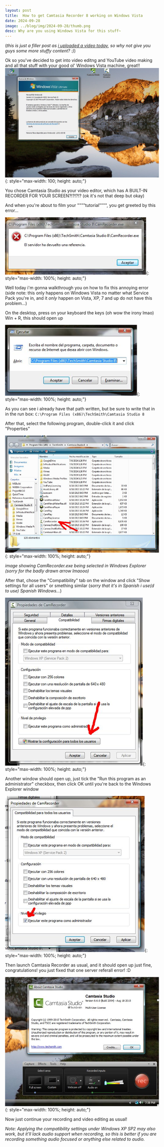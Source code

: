 ```yaml
---
layout: post
title:  How to get Camtasia Recorder 8 working on Windows Vista
date: 2024-09-28
image: ../blog/img/2024-09-28/thumb.png
desc: Why are you using Windows Vista for this stuff~
---
```


(*this is just a filler post as [i uploaded a video today](<https://youtube.com/AzWtlbS2qJM>), so why not give you guys some more stuffy content? :)*)

Ok so you've decided to get into video editng and YouTube video making and all that stuff with your good ol' Windows Vista machine, great!!
![](/blog/img/2024-09-28/camrec8%201.JPG){: style="max-width: 100; height: auto;"}

You chose Camtasia Studio as your video editor, which has A BUILT-IN RECORDER FOR YOUR SCREEN?!?!?!?
(ok it's not that deep but okay)

And when you're about to film your """"tutorial"""", you get greeted by this error...

![](/blog/img/2024-09-28/camrec8%202.JPG){: style="max-width: 100%; height: auto;"}

Well today i'm gonna walkthrough you on how to fix this annoying error (side note: this only happens on Windows Vista no matter what Service Pack you're in, and it *only* happen on Vista, XP, 7 and up do not have this problem...)

On the desktop, press on your keyboard the keys (oh wow the irony lmao) Win + R, this should open up

![](/blog/img/2024-09-28/camrec8%203.JPG){: style="max-width: 100%; height: auto;"}

As you can see i already have that path written, but be sure to write that in in the run box: ``C:\Program Files (x86)\TechSmith\Camtasia Studio 8``

After that, select the following program, double-click it and click "Properties"

![](/blog/img/2024-09-28/camrec8%204.JPG){: style="max-width: 100%; height: auto;"}

*image showing CamRecorder.exe being selected in Windows Explorer (sorry for the badly drawn arrow lmaooo)*

After that, chose the "Compatibility" tab on the window and click "Show settings for all users" or smething similar (*sorry that it's in Spanish i use(d to use) Spanish Windows...*)

![](/blog/img/2024-09-28/camrec8%205.JPG){: style="max-width: 100%; height: auto;"}

Another window should open up, just tick the "Run this program as an administrator" checkbox, then click OK until you're back to the Windows Explorer window

![](/blog/img/2024-09-28/camrec8%206.JPG){: style="max-width: 100%; height: auto;"}

Then launch Camtasia Recorder as usual, and it should open up just fine, congratulations! you just fixed that one server referall error! :D

![](/blog/img/2024-09-28/camrec8%207.JPG){: style="max-width: 100%; height: auto;"}

Now just continue your recording and video editing as usual!

*Note: Applying the compatibility settings under Windows XP SP2 may also work, but it'll lack audio support when recording, so this is better if you are recording something audio focused or anything else related to audio.*

